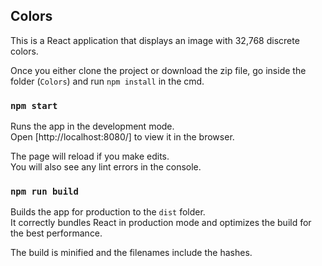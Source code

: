## Colors

This is a React application that displays an image with 32,768 discrete colors.

Once you either clone the project or download the zip file, go inside the folder (`Colors`) and run `npm install` in the cmd.

### `npm start`

Runs the app in the development mode.<br />
Open [http://localhost:8080/] to view it in the browser.

The page will reload if you make edits.<br />
You will also see any lint errors in the console.

### `npm run build`

Builds the app for production to the `dist` folder.<br />
It correctly bundles React in production mode and optimizes the build for the best performance.

The build is minified and the filenames include the hashes.<br />
